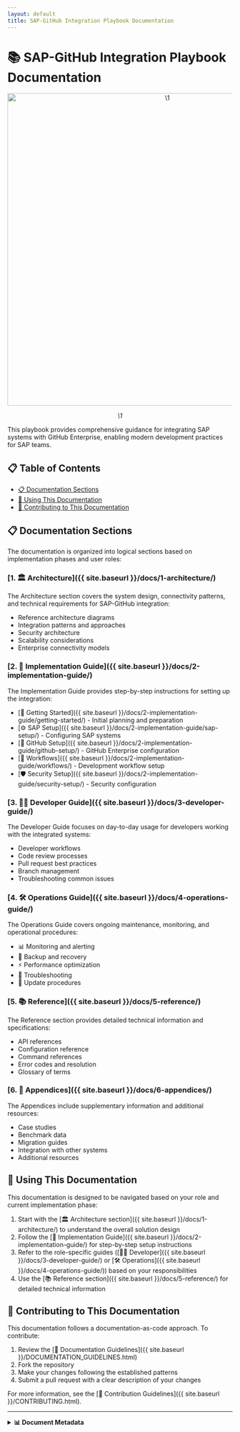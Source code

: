 ```yaml
---
layout: default
title: SAP-GitHub Integration Playbook Documentation
---
```


# 📚 SAP-GitHub Integration Playbook Documentation

<div align="center" class="svg-container">
  <!-- Using both object and img as fallback for maximum compatibility -->
  <object type="image/svg+xml" data="\1" style="width: 700px; max-width: 100%;" aria-label="\1">
    <img src="\1" alt="\1" width="700" />
  </object>
  
  *\1*
</div>

This playbook provides comprehensive guidance for integrating SAP systems with GitHub Enterprise, enabling modern development practices for SAP teams.

## 📋 Table of Contents

- [📋 Documentation Sections](#documentation-sections)
- [🚀 Using This Documentation](#using-this-documentation)
- [🤝 Contributing to This Documentation](#contributing-to-this-documentation)

## 📋 Documentation Sections

The documentation is organized into logical sections based on implementation phases and user roles:

### [1. 🏛️ Architecture]({{ site.baseurl }}/docs/1-architecture/)

The Architecture section covers the system design, connectivity patterns, and technical requirements for SAP-GitHub integration:

- Reference architecture diagrams
- Integration patterns and approaches
- Security architecture
- Scalability considerations
- Enterprise connectivity models

### [2. 🔧 Implementation Guide]({{ site.baseurl }}/docs/2-implementation-guide/)

The Implementation Guide provides step-by-step instructions for setting up the integration:

- [🚀 Getting Started]({{ site.baseurl }}/docs/2-implementation-guide/getting-started/) - Initial planning and preparation
- [⚙️ SAP Setup]({{ site.baseurl }}/docs/2-implementation-guide/sap-setup/) - Configuring SAP systems
- [🔧 GitHub Setup]({{ site.baseurl }}/docs/2-implementation-guide/github-setup/) - GitHub Enterprise configuration
- [🔄 Workflows]({{ site.baseurl }}/docs/2-implementation-guide/workflows/) - Development workflow setup
- [🛡️ Security Setup]({{ site.baseurl }}/docs/2-implementation-guide/security-setup/) - Security configuration

### [3. 👨‍💻 Developer Guide]({{ site.baseurl }}/docs/3-developer-guide/)

The Developer Guide focuses on day-to-day usage for developers working with the integrated systems:

- Developer workflows
- Code review processes
- Pull request best practices
- Branch management
- Troubleshooting common issues

### [4. 🛠️ Operations Guide]({{ site.baseurl }}/docs/4-operations-guide/)

The Operations Guide covers ongoing maintenance, monitoring, and operational procedures:

- 📊 Monitoring and alerting
- 💾 Backup and recovery
- ⚡ Performance optimization
- 🔨 Troubleshooting
- 🔄 Update procedures

### [5. 📚 Reference]({{ site.baseurl }}/docs/5-reference/)

The Reference section provides detailed technical information and specifications:

- API references
- Configuration reference
- Command references
- Error codes and resolution
- Glossary of terms

### [6. 📑 Appendices]({{ site.baseurl }}/docs/6-appendices/)

The Appendices include supplementary information and additional resources:

- Case studies
- Benchmark data
- Migration guides
- Integration with other systems
- Additional resources

## 🚀 Using This Documentation

This documentation is designed to be navigated based on your role and current implementation phase:

1. Start with the [🏛️ Architecture section]({{ site.baseurl }}/docs/1-architecture/) to understand the overall solution design
2. Follow the [🔧 Implementation Guide]({{ site.baseurl }}/docs/2-implementation-guide/) for step-by-step setup instructions
3. Refer to the role-specific guides ([👨‍💻 Developer]({{ site.baseurl }}/docs/3-developer-guide/) or [🛠️ Operations]({{ site.baseurl }}/docs/4-operations-guide/)) based on your responsibilities
4. Use the [📚 Reference section]({{ site.baseurl }}/docs/5-reference/) for detailed technical information

## 🤝 Contributing to This Documentation

This documentation follows a documentation-as-code approach. To contribute:

1. Review the [📝 Documentation Guidelines]({{ site.baseurl }}/DOCUMENTATION_GUIDELINES.html)
2. Fork the repository
3. Make your changes following the established patterns
4. Submit a pull request with a clear description of your changes

For more information, see the [🤝 Contribution Guidelines]({{ site.baseurl }}/CONTRIBUTING.html).

---

<details>
<summary><strong>📊 Document Metadata</strong></summary>

- **Last Updated:** 2025-04-07
- **Version:** 1.0.0
- **Status:** Published
</details>

